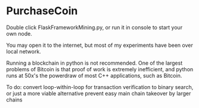 # PurchaseCoin

Double click FlaskFrameworkMining.py, or run it in console to start your own node.

You may open it to the internet, but most of my experiments have been over local network.

Running a blockchain in python is not recommended. One of the largest problems of Bitcoin is that proof of work is extremely inefficient,
  and python runs at 50x's the powerdraw of most C++ applications, such as Bitcoin.

To do:
  convert loop-within-loop for transaction verification to binary search, or just a more viable alternative
  prevent easy main chain takeover by larger chains
  
